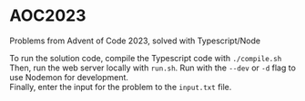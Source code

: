 # AOC2023  
 Problems from Advent of Code 2023, solved with Typescript/Node  
  
To run the solution code, compile the Typescript code with `./compile.sh`  
Then, run the web server locally with `run.sh`. Run with the `--dev` or `-d` flag to use Nodemon for development.  
Finally, enter the input for the problem to the `input.txt` file.